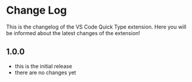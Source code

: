 # Change Log
This is the changelog of the VS Code Quick Type extension. Here you will be informed about the latest changes of the extension!

## 1.0.0
- this is the initial release
- there are no changes yet